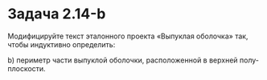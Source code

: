 # Задача 2.14-b
Модифицируйте текст эталонного проекта «Выпуклая
оболочка» так, чтобы индуктивно определить:

b) периметр части выпуклой оболочки, расположенной в верхней полу-
плоскости.